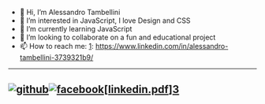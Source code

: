 - 👋 Hi, I’m Alessandro Tambellini
- 👀 I’m interested in JavaScript, I love Design and CSS
- 🌱 I’m currently learning JavaScript
- 💞️ I’m looking to collaborate on a fun and educational project
- 📫 How to reach me: 
[1]: https://www.linkedin.com/in/alessandro-tambellini-3739321b9/

---
[![github](https://cloud.githubusercontent.com/assets/17016297/18839843/0e06a67a-83d2-11e6-993a-b35a182500e0.png)][1][![facebook](https://cloud.githubusercontent.com/assets/17016297/18839836/0a06deb4-83d2-11e6-8078-1d0974af0f63.png)][2][[linkedin.pdf](https://github.com/AlessandroTambellini/AlessandroTambellini/files/7729124/linkedin.pdf)][3]
---
[1]: http://www.github.com/your_contact_info
[2]: https://www.linkedin.com/in/your_contact_info
[3]: https://www.facebook.com/your_contact_info

<!---
AlessandroTambellini/AlessandroTambellini is a ✨ special ✨ repository because its `README.md` (this file) appears on your GitHub profile.
You can click the Preview link to take a look at your changes.
--->
